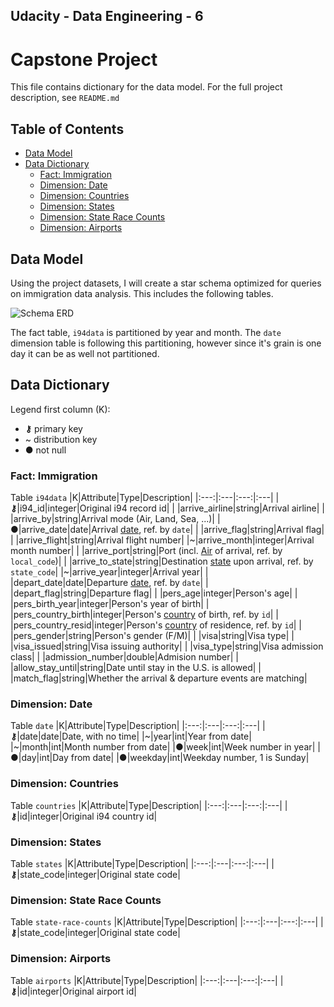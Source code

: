 ## Udacity - Data Engineering - 6
# Capstone Project

This file contains dictionary for the data model. For the full project description, see `README.md`

## Table of Contents

* [Data Model](#data-model)
* [Data Dictionary](#data-dictionary)
    - [Fact: Immigration](#fact-immigration)
    - [Dimension: Date](#dimension-date)
    - [Dimension: Countries](#dimension-countries)
    - [Dimension: States](#dimension-states)
    - [Dimension: State Race Counts](#dimension-state-race-counts)
    - [Dimension: Airports](#dimension-airports)

## Data Model

Using the project datasets, I will create a star schema optimized for queries on immigration data analysis. This includes the following tables.

![Schema ERD](../main/schema/schema.png?raw=true)

The fact table, `i94data` is partitioned by year and month. The `date` dimension table is following this partitioning, however since it's grain is one day it can be as well not partitioned.

## Data Dictionary

Legend first column (K):
* **⚷** primary key
* &#126; distribution key
* ● not null

### Fact: Immigration
Table `i94data`
|K|Attribute|Type|Description|
|:---:|:---|:---:|:---|
|**⚷**|i94_id|integer|Original i94 record id|
| |arrive_airline|string|Arrival airline|
| |arrive_by|string|Arrival mode (Air, Land, Sea, ...)|
|●|arrive_date|date|Arrival [date](#dimension-date), ref. by `date`|
| |arrive_flag|string|Arrival flag|
| |arrive_flight|string|Arrival flight number|
|&#126;|arrive_month|integer|Arrival month number|
| |arrive_port|string|Port (incl. [Air](#dimension-airports) of arrival, ref. by `local_code`)|
| |arrive_to_state|string|Destination [state](#dimension-states) upon arrival, ref. by `state_code`|
|&#126;|arrive_year|integer|Arrival year|
| |depart_date|date|Departure [date](#dimension-date), ref. by `date`|
| |depart_flag|string|Departure flag|
| |pers_age|integer|Person's age|
| |pers_birth_year|integer|Person's year of birth|
| |pers_country_birth|integer|Person's [country](#dimension-countries) of birth, ref. by `id`|
| |pers_country_resid|integer|Person's [country](#dimension-countries) of residence, ref. by `id`|
| |pers_gender|string|Person's gender (F/M)|
| |visa|string|Visa type|
| |visa_issued|string|Visa issuing authority|
| |visa_type|string|Visa admission class|
| |admission_number|double|Admision number|
| |allow_stay_until|string|Date until stay in the U.S. is allowed|
| |match_flag|string|Whether the arrival & departure events are matching|

### Dimension: Date
Table `date`
|K|Attribute|Type|Description|
|:---:|:---|:---:|:---|
|**⚷**|date|date|Date, with no time|
|&#126;|year|int|Year from date|
|&#126;|month|int|Month number from date|
|●|week|int|Week number in year|
|●|day|int|Day from date|
|●|weekday|int|Weekday number, 1 is Sunday|

### Dimension: Countries
Table `countries`
|K|Attribute|Type|Description|
|:---:|:---|:---:|:---|
|**⚷**|id|integer|Original i94 country id|

### Dimension: States
Table `states`
|K|Attribute|Type|Description|
|:---:|:---|:---:|:---|
|**⚷**|state_code|integer|Original state code|

### Dimension: State Race Counts
Table `state-race-counts`
|K|Attribute|Type|Description|
|:---:|:---|:---:|:---|
|**⚷**|state_code|integer|Original state code|

### Dimension: Airports
Table `airports`
|K|Attribute|Type|Description|
|:---:|:---|:---:|:---|
|**⚷**|id|integer|Original airport id|
